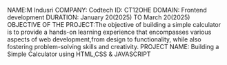 NAME:M Indusri 
COMPANY: Codtech
ID: CT12OHE 
DOMAIN: Frontend development
DURATION: January 20(2025) TO March 20(2025) 
OBJECTIVE OF THE PROJECT:The objective of building a simple calculator is to provide a hands-on learning experience that encompasses various aspects of web development,from design to functionality, while also fostering problem-solving skills and creativity.
PROJECT NAME: Building a Simple Calculator using HTML,CSS & JAVASCRIPT
